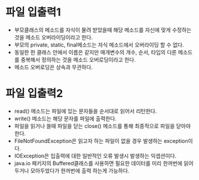 # 파일 입출력1

- 부모클래스의 메소드를 자식이 물려 받았을때 해당 메소드를 자신에 맞게 수정하는 것을 메소드 오버라이딩이라고 한다.
- 부모의 private, static, final메소드는 자식 메소드에서 오버라이딩 할 수 없다.
- 동일한 한 클래스 안에서 이름은 같지만 매개변수의 개수, 순서, 타입의 다른 메소드를 중복해서 정의하는 것을 메소드 오버로딩이라고 한다.
- 메소드 오버로딩은 상속과 무관하다.

# 파일 입출력2

- read() 메소드는 파일에 있는 문자들을 순서대로 읽어서 리턴한다.
- write() 메소드는 해당 문자를 파일에 출력한다.
- 파일을 읽거나 쓸때 파일을 닫는 close() 메소드를 통해 최종적으로 파일을 닫아야 한다.
- FileNotFoundException은 읽고자 하는 파일이 없을 경우 발생하는 exception이다.
- IOException은 입출력에 대한 일반적인 오류 발생시 발생하는 익셉션이다.
- java.io 패키지의 Buffered클래스를 사용하면 필요한 데이터를 미리 한꺼번에 읽어 두거나 모아두었다가 한꺼번에 출력 하는게 가능하다.
